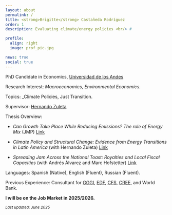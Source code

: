 ```yaml
---
layout: about
permalink: /
title: <strong>Brigitte</strong> Castañeda Rodríguez
order: 1
description: Evaluating climate/energy policies <br/> #

profile:
  align: right
  image: prof_pic.jpg

news: true
social: true
---
```

PhD Candidate in Economics, [Universidad de los Andes](https://economia.uniandes.edu.co/)

Research Interest: _Macroeconomics, Environmental Economics._

Topics: _Climate Policies, Just Transition.

Supervisor: [Hernando Zuleta](https://scholar.google.com/citations?user=CgFQtFIAAAAJ&hl=en)

Thesis Overview:

- *Can Growth Take Place While Reducing Emissions? The role of Energy Mix* (JMP)  [Link](https://github.com/brigitte-castaneda/brigitte-castaneda.github.io/blob/506517921f3871f335ded852451211b83a969a4b/assets/docs/Can_growth_take_place_while_reducing_emissions.pdf)

- *Climate Policy and Structural Change: Evidence from Energy Transitions in Latin America* (with Hernando Zuleta)  [Link](https://drive.google.com/file/d/1i4yP4qVSEjTyoavBaSS386N2CZIU95kQ/view?usp=sharing)

- *Spreading Jam Across the National Toast: Royalties and Local Fiscal Capacities* (with Andrés Álvarez and Marc Hofstetter)  [Link](https://ideas.repec.org/p/col/000089/021389.html)

Languages: Spanish (Native), English (Fluent), Russian (Fluent).

Previous Experience:
Consultant for [GGGI](https://gggi.org/), [EDF](https://www.edf.org/), [CFS](https://cfs.uniandes.edu.co/es/), [CREE](https://creenergia.org/), and World Bank.

**I will be on the Job Market in 2025/2026.**

<small>*Last updated: June 2025*</small>